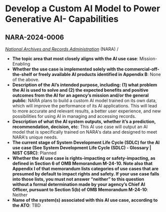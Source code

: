 # Develop a Custom AI Model to Power Generative AI- Capabilities
## NARA-2024-0006
_[National Archives and Records Administration](<../3_agency/National Archives and Records Administration.md>)_ (NARA) / 


+ **The topic area that most closely aligns with the AI use case**: Mission-Enabling
+ **Whether the use case is implemented solely with the commercial-off-the-shelf or freely available AI products identified in Appendix B**: None of the above.
+ **Description of the AI’s intended purpose, including: (1) what problem the AI is used to solve and (2) the expected benefits and positive outcomes from the AI for an agency’s mission and/or the general public**: NARA plans to build a custom AI model trained on its own data, which will improve the performance of its AI applications. This will lead to more accurate and relevant results, a better user experience, and new possibilities for using AI in managing and accessing records.
+ **Description of what the AI system outputs, whether it’s a prediction, recommendation, decision, etc**: This AI use case will output an AI model that is specifically trained on NARA's data and designed to meet NARA's unique needs.
+ **The current stage of System Development Life Cycle (SDLC) for the AI use case (See System Development Life Cycle (SDLC) - Glossary | NIST CSRC)**: Planned
+ **Whether the AI use case is rights-impacting or safety-impacting, as defined in Section 6 of OMB Memorandum M-24-10. Note also that Appendix I of that memorandum lists categories of use cases that are presumed by default to impact rights and safety. If your use case falls into those lists, you must not answer “neither” to this question without a formal determination made by your agency’s Chief AI Officer, pursuant to Section 5(b) of OMB Memorandum M-24-10**: Neither
+ **Name of the system(s) associated with this AI use case, according to the ATO**: TBD